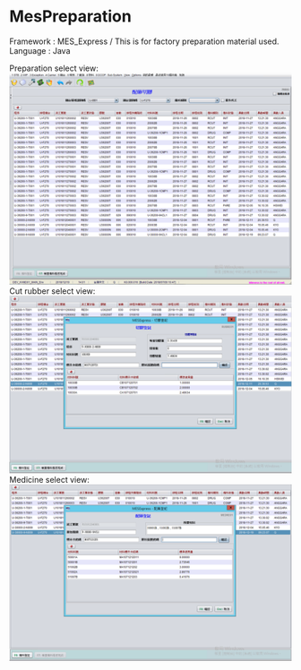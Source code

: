 # MesPreparation
Framework : MES_Express / This is for factory preparation material used. 
Language  : Java

Preparation select view: 
![image](https://github.com/hsiwei0620/MesPreparation/blob/master/prepare.png)
Cut rubber select view:
![image](https://github.com/hsiwei0620/MesPreparation/blob/master/cutrubber.png)
Medicine select view:
![image](https://github.com/hsiwei0620/MesPreparation/blob/master/medicine.png)
